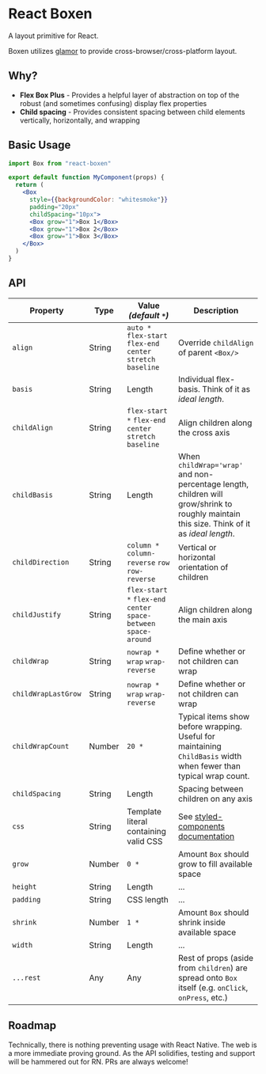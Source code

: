 # React Boxen
A layout primitive for React.

Boxen utilizes [glamor](https://github.com/threepointone/glamor) to provide cross-browser/cross-platform layout.

## Why?

- **Flex Box Plus** - Provides a helpful layer of abstraction on top of the robust (and sometimes confusing) display flex properties
- **Child spacing** - Provides consistent spacing between child elements vertically, horizontally, and wrapping

## Basic Usage
```jsx
import Box from "react-boxen"

export default function MyComponent(props) {
  return (
    <Box
      style={{backgroundColor: "whitesmoke"}}
      padding="20px"
      childSpacing="10px">
      <Box grow="1">Box 1</Box>
      <Box grow="1">Box 2</Box>
      <Box grow="1">Box 3</Box>      
    </Box>
  )
}
```

## API

Property               | Type   | Value _(default `*`)_                                             | Description
---                    | ---    | ---                                                               | ---        
`align`                | String | `auto *` `flex-start` `flex-end` `center` `stretch` `baseline`    | Override `childAlign` of parent `<Box/>`
`basis`                | String | Length                                                            | Individual flex-basis. Think of it as _ideal length_.
`childAlign`           | String | `flex-start *` `flex-end` `center` `stretch` `baseline`           | Align children along the cross axis
`childBasis`           | String | Length                                                            | When `childWrap='wrap'` and non-percentage length, children will grow/shrink to roughly maintain this size. Think of it as _ideal length_.
`childDirection`       | String | `column *` `column-reverse` `row` `row-reverse`                   | Vertical or horizontal orientation of children
`childJustify`         | String | `flex-start *` `flex-end` `center` `space-between` `space-around` | Align children along the main axis
`childWrap`            | String | `nowrap *` `wrap` `wrap-reverse`                                  | Define whether or not children can wrap
`childWrapLastGrow`    | String | `nowrap *` `wrap` `wrap-reverse`                                  | Define whether or not children can wrap
`childWrapCount`       | Number | `20 *`                                                            | Typical items show before wrapping. Useful for maintaining `ChildBasis` width when fewer than typical wrap count.
`childSpacing`         | String | Length                                                            | Spacing between children on any axis
`css`                  | String | Template literal containing valid CSS                             | See [styled-components documentation](https://github.com/styled-components/styled-components#passed-props)
`grow`                 | Number | `0 *`                                                             | Amount `Box` should grow to fill available space
`height`               | String | Length                                                            | ...
`padding`              | String | CSS length                                                        | ...
`shrink`               | Number | `1 *`                                                             | Amount `Box` should shrink inside available space
`width`                | String | Length                                                            | ...
`...rest`              | Any    | Any                                                               | Rest of props (aside from `children`) are spread onto `Box` itself (e.g. `onClick`, `onPress`, etc.)

## Roadmap

Technically, there is nothing preventing usage with React Native. The web is a more immediate proving ground. As the API solidifies, testing and support will be hammered out for RN. PRs are always welcome!

